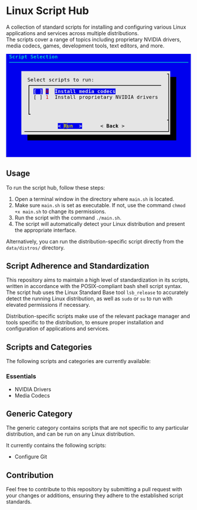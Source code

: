 # Linux Script Hub

A collection of standard scripts for installing and configuring various Linux applications and services across multiple distributions.\
The scripts cover a range of topics including proprietary NVIDIA drivers, media codecs, games, development tools, text editors, and more.

![demo](https://github.com/Hezkore/linux-script-hub/blob/master/demo.png?raw=true)

## Usage

To run the script hub, follow these steps:
1. Open a terminal window in the directory where `main.sh` is located.
2. Make sure `main.sh` is set as executable. If not, use the command `chmod +x main.sh` to change its permissions.
3. Run the script with the command `./main.sh`.
4. The script will automatically detect your Linux distribution and present the appropriate interface.

Alternatively, you can run the distribution-specific script directly from the `data/distros/` directory.

## Script Adherence and Standardization

This repository aims to maintain a high level of standardization in its scripts, written in accordance with the POSIX-compliant bash shell script syntax.\
The script hub uses the Linux Standard Base tool `lsb_release` to accurately detect the running Linux distribution, as well as `sudo` or `su` to run with elevated permissions if necessary.

Distribution-specific scripts make use of the relevant package manager and tools specific to the distribution, to ensure proper installation and configuration of applications and services.

## Scripts and Categories

The following scripts and categories are currently available:

### Essentials
* NVIDIA Drivers
* Media Codecs

## Generic Category

The generic category contains scripts that are not specific to any particular distribution, and can be run on any Linux distribution.

It currently contains the following scripts:

* Configure Git

## Contribution

Feel free to contribute to this repository by submitting a pull request with your changes or additions, ensuring they adhere to the established script standards.